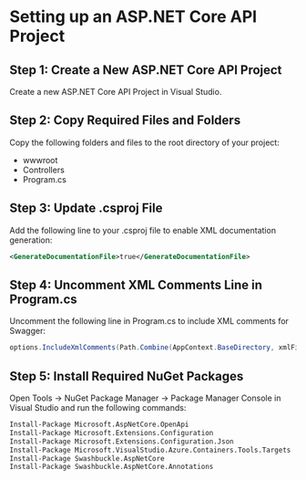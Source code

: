 # Setting up an ASP.NET Core API Project

## Step 1: Create a New ASP.NET Core API Project
Create a new ASP.NET Core API Project in Visual Studio.

## Step 2: Copy Required Files and Folders
Copy the following folders and files to the root directory of your project:

* wwwroot
* Controllers
* Program.cs

## Step 3: Update .csproj File
Add the following line to your .csproj file to enable XML documentation generation:

```xml
<GenerateDocumentationFile>true</GenerateDocumentationFile>
```

## Step 4: Uncomment XML Comments Line in Program.cs
Uncomment the following line in Program.cs to include XML comments for Swagger:

```csharp
options.IncludeXmlComments(Path.Combine(AppContext.BaseDirectory, xmlFilename));
```

## Step 5: Install Required NuGet Packages
Open Tools -> NuGet Package Manager -> Package Manager Console in Visual Studio and run the following commands:

```bash
Install-Package Microsoft.AspNetCore.OpenApi
Install-Package Microsoft.Extensions.Configuration
Install-Package Microsoft.Extensions.Configuration.Json
Install-Package Microsoft.VisualStudio.Azure.Containers.Tools.Targets
Install-Package Swashbuckle.AspNetCore
Install-Package Swashbuckle.AspNetCore.Annotations
```
